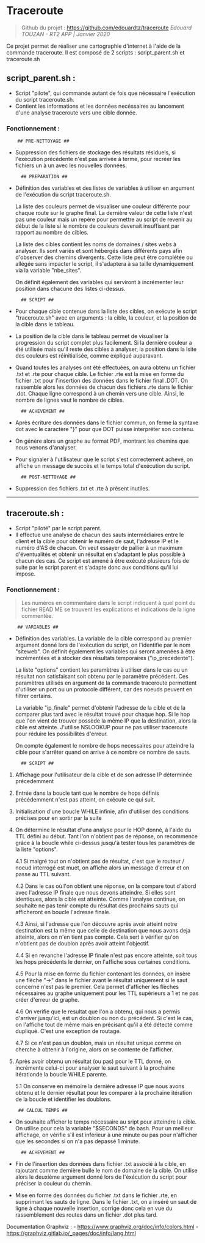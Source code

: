 # Traceroute

>Github du projet : https://github.com/edouardtz/traceroute
*Edouard TOUZAN - RT2 APP | Janvier 2020*

Ce projet permet de réaliser une cartographie d'internet à l'aide de la commande traceroute.
Il est composé de 2 scripts : script_parent.sh et traceroute.sh




## script_parent.sh :

* Script "pilote", qui commande autant de fois que nécessaire l'exécution du script traceroute.sh.
* Contient les informations et les données necéssaires au lancement d'une analyse traceroute vers une cible donnée. 
	
###	Fonctionnement :

		## PRE-NETTOYAGE ##

* Suppression des fichiers de stockage des résultats résiduels, si l'exécution précédente n'est pas arrivée à terme, pour recréer les fichiers un à un avec les nouvelles données.

		## PREPARATION ##

* Définition des variables et des listes de variables à utiliser en argument de l'exécution du script traceroute.sh.

	La liste des couleurs permet de visualiser une couleur différente pour chaque route sur le graphe final. La dernière valeur de cette liste n'est pas une couleur mais un repère
	pour permettre au script de revenir au début de la liste si le nombre de couleurs devenait insuffisant par rapport au nombre de cibles.
	
	La liste des cibles contient les noms de domaines / sites webs à analyser. Ils sont variés et sont hébergés dans différents pays afin d'observer des chemins divergents.
	Cette liste peut être complétée ou allégée sans impacter le script, il s'adaptera à sa taille dynamiquement via la variable "nbe_sites".
	
	On définit également des variables qui serviront à incrémenter leur position dans chacune des listes ci-dessus.	
	
		## SCRIPT ##

* Pour chaque cible contenue dans la liste des cibles, on exécute le script "traceroute.sh"  avec en arguments : la cible, la couleur, et la position de la cible dans le tableau.
* La position de la cible dans le tableau permet de visualiser la progression du script complet plus facilement.
	Si la dernière couleur a été utilisée mais qu'il reste des cibles à analyser, la position dans la lsite des couleurs est réinitialisée, comme expliqué auparavant.
	
* Quand toutes les analyses ont été effectuées, on aura obtenu un fichier .txt et .rte pour chaque cible. Le fichier .rte est la mise en forme du fichier .txt pour l'insertion des données dans le fichier
	final .DOT.
	On rassemble alors les données de chacun des fichiers .rte dans le fichier .dot. Chaque ligne correspond à un chemin vers une cible. Ainsi, le nombre de lignes vaut le nombre de cibles.

		## ACHEVEMENT ##
	
* Après écriture des données dans le fichier commun, on ferme la syntaxe dot avec le caractère "}" pour que DOT puisse interpréter son contenu.
* On génère alors un graphe au format PDF, montrant les chemins que nous venons d'analyser.
* Pour signaler à l'utilisateur que le script s'est correctement achevé, on affiche un message de succès et le temps total d'exécution du script.

		## POST-NETTOYAGE ##

* Suppression des fichiers .txt et .rte à présent inutiles.

---

## traceroute.sh :
	
* Script "piloté" par le script parent.
* Il effectue une analyse de chacun des sauts intermédiaires entre le client et la cible pour obtenir le numéro de saut, l'adresse IP et le numéro d'AS de chacun. On veut essayer de pallier à un
	maximum d'éventualités et obtenir un résultat en s'adaptant le plus possible à chacun des cas. Ce script est amené à être exécuté plusieurs fois de suite par le script parent et s'adapte donc
	aux conditions qu'il lui impose.

### Fonctionnement :

>   Les numéros en commentaire dans le script indiquent à quel point du fichier READ ME se trouvent 
   les explications et indications de la ligne commentée.

		## VARIABLES ##

* Définition des variables. La variable de la cible correspond au premier argument donné lors de l'exécution du script, on l'identifie par le nom "siteweb". On définit également les variables qui seront
	amenées à être incrémentées et à stocker des résultats temporaires ("ip_precedente").
	
	La liste "options" contient les paramètres à utiliser dans le cas ou un résultat non satisfaisant soit obtenu par le paramètre précédent. Ces paramètres utilisés en argument de la commande traceroute
	permettent d'utiliser un port ou un protocole différent, car des noeuds peuvent en filtrer certains.
	
	La variable "ip_finale" permet d'obtenir l'adresse de la cible et de la comparer plus tard avec le résultat trouvé pour chaque hop. Si le hop que l'on vient de trouver possède la même IP que la destination,
	alors la cible est atteinte. J'utilise NSLOOKUP pour ne pas utiliser traceroute pour réduire les possibilités d'erreur.

	On compte également le nombre de hops necessaires pour atteindre la cible pour s'arrêter quand on arrive à ce nombre ce nombre de sauts.

		## SCRIPT ##

1.  Affichage pour l'utilisateur de la cible et de son adresse IP déterminée précedemment
	
2.  Entrée dans la boucle tant que le nombre de hops définis précédemment n'est pas atteint, on exécute ce qui suit.
	
3. Initialisation d'une boucle WHILE infinie, afin d'utiliser des conditions précises pour en sortir par la suite
	
4. On détermine le résultat d'una analyse pour le HOP donné, à l'aide du TTL défini au début. Tant l'on n'obtient pas de réponse, on recommence  grâce à la boucle while ci-dessus
	jusqu'à tester tous les paramètres de la liste "options". 
		
    4.1 Si malgré tout on n'obtient pas de résultat, c'est que le routeur / noeud interrogé est muet, on affiche alors un message d'erreur et on passe au TTL suivant.

	4.2 Dans le cas où l'on obtient une réponse, on la compare tout d'abord avec l'adresse IP finale que nous devons atteindre. Si elles sont identiques, alors la cible est atteinte.
		Comme l'analyse continue, on souhaite ne pas tenir compte du résultat des prochains sauts qui afficheront en boucle l'adresse finale. 
		
	4.3 Ainsi, si l'adresse que l'on découvre après avoir atteint notre destination est la même que celle de destination que nous avons deja atteinte, alors on n'en tient pas compte.
		Cela sert à vérifier qu'on n'obtient pas de doublon après avoir atteint l'objectif.

	4.4 Si en revanche l'adresse IP finale n'est pas encore atteinte, soit tous les hops précédents le dernier, on l'affiche sous certaines conditions.
		
	4.5 Pour la mise en forme du fichier contenant les données, on insère une flèche "->" dans le fichier avant le résultat uniquement si le saut concerné n'est pas le premier.
		Cela permet d'afficher les flèches nécessaires au graphe uniquement pour les TTL supérieurs a 1 et ne pas créer d'erreur de graphe.
		
	4.6 On verifie que le resultat que l'on a obtenu, qui nous a permis d'arriver jusqu'ici, est un doublon ou non du précédent.
		Si c'est le cas, on l'affiche tout de même mais en précisant qu'il a été détecté comme dupliqué. C'est une exception de routage.

	4.7 Si ce n'est pas un doublon, mais un résultat unique comme on cherche à obtenir à l'origine, alors on se contente de l'afficher.		

5. Après avoir obtenu un résultat (ou pas) pour le TTL donné, on incrémente celui-ci pour analyser le saut suivant à la prochaine itérationde la boucle WHILE parente.
		
	5.1 On conserve en mémoire la dernière adresse IP que nous avons obtenu et le dernier résultat pour les comparer à la prochaine itération de la boucle et identifier les doublons.

		## CALCUL TEMPS ##

* On souhaite afficher le temps nécessaire au sript pour atteindre la cible. On utilise pour cela la variable "$SECONDS" de bash.
	Pour un meilleur affichage, on vérifie s'il est inférieur à une minute ou pas pour n'afficher que les secondes si on n'a pas depassé 1 minute.
	
		## ACHEVEMENT ## 

* Fin de l'insertion des données dans fichier .txt associé à la cible, en rajoutant comme dernière bulle le nom de domaine de la cible.
	On utilise alors le deuxième argument donné lors de l'éxécution du script pour préciser la couleur du chemin.
	
* Mise en forme des données du fichier .txt dans le fichier .rte, en supprimant les sauts de ligne. Dans le fichier .txt, on a inséré un saut de ligne à chaque nouvelle insertion, corrige donc cela
	en vue du rassemblement des routes dans un fichier .dot plus tard.

Documentation Graphviz : 
    - https://www.graphviz.org/doc/info/colors.html
    - https://graphviz.gitlab.io/_pages/doc/info/lang.html
